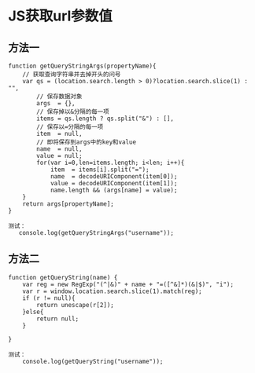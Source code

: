 # JS获取url参数值
## 方法一
    function getQueryStringArgs(propertyName){
		// 获取查询字符串并去掉开头的问号
		var qs = (location.search.length > 0)?location.search.slice(1) : "",
		    // 保存数据对象
		    args  = {}, 
		    // 保存掉以&分隔的每一项  
		    items = qs.length ? qs.split("&") : [],
		    // 保存以=分隔的每一项
		    item  = null,
		    // 即将保存到args中的key和value
		    name  = null,
		    value = null;
		    for(var i=0,len=items.length; i<len; i++){
			    item  = items[i].split("=");
			    name  = decodeURIComponent(item[0]);
			    value = decodeURIComponent(item[1]);
			    name.length && (args[name] = value);
		}
		return args[propertyName];
	}

    测试：
       console.log(getQueryStringArgs("username"));

## 方法二
    function getQueryString(name) { 
		var reg = new RegExp("(^|&)" + name + "=([^&]*)(&|$)", "i"); 
		var r = window.location.search.slice(1).match(reg); 
		if (r != null){
			return unescape(r[2]); 
		}else{
			return null;
		} 
		 
	} 
    
    测试：
	    console.log(getQueryString("username"));
